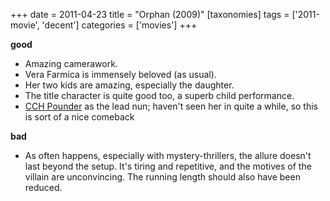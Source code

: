 +++
date = 2011-04-23
title = "Orphan (2009)"
[taxonomies]
tags = ['2011-movie', 'decent']
categories = ['movies']
+++

**good**

-   Amazing camerawork.
-   Vera Farmica is immensely beloved (as usual).
-   Her two kids are amazing, especially the daughter.
-   The title character is quite good too, a superb child performance.
-   [CCH Pounder] as the lead nun; haven't seen her in quite a while,
    so this is sort of a nice comeback

**bad**

-   As often happens, especially with mystery-thrillers, the allure
    doesn't last beyond the setup. It's tiring and repetitive, and the
    motives of the villain are unconvincing. The running length should
    also have been reduced.

  [CCH Pounder]: http://en.wikipedia.org/wiki/C._C._H._Pounder
